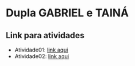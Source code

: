 # Dupla GABRIEL e TAINÁ

## Link para atividades

- Atividade01: [link aqui](https://drive.google.com/open?id=1agLNnmwW8K6TlNlEt1JOY4iz3DSzb0Za)
- Atividade02: [link aqui](https://drive.google.com/open?id=1FdJdAgf6GeDtlvgyxWmta_ASQKLYB8Hw)
